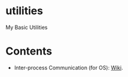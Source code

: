 # utilities
My Basic Utilities

# Contents
* Inter-process Communication (for OS): [Wiki](https://en.wikipedia.org/wiki/Inter-process_communication#Approaches).

